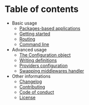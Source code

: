 # Table of contents

- Basic usage
    - [Packages-based applications](/docs/basic/packages-based-applications.md)
    - [Getting started](/docs/basic/getting-started.md)
    - [Routing](/docs/basic/routing.md)
    - [Command line](/docs/basic/command-line.md)
- Advanced usage
    - [The Configuration object](/docs/advanced/configuration-object.md)
    - [Writing definitions](/docs/advanced/writing-definitions.md)
    - [Providers configuration](/docs/advanced/providers-configuration.md)
    - [Swapping middlewares handler](/docs/advanced/swapping-middlewares-handler.md)
- Other informations
    - [Changelog](CHANGELOG.md)
    - [Contributing](CONTRIBUTING.md)
    - [Code of conduct](CONDUCT.md)
    - [License](LICENSE.md)
